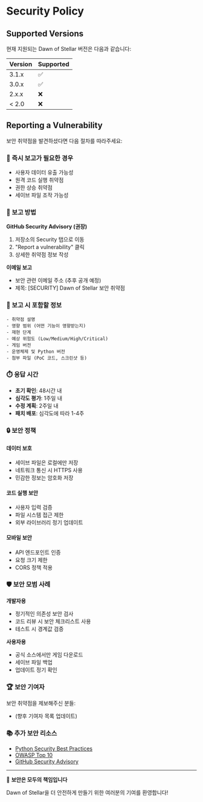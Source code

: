 # Security Policy

## Supported Versions

현재 지원되는 Dawn of Stellar 버전은 다음과 같습니다:

| Version | Supported          |
| ------- | ------------------ |
| 3.1.x   | :white_check_mark: |
| 3.0.x   | :white_check_mark: |
| 2.x.x   | :x:                |
| < 2.0   | :x:                |

## Reporting a Vulnerability

보안 취약점을 발견하셨다면 다음 절차를 따라주세요:

### 🚨 즉시 보고가 필요한 경우
- 사용자 데이터 유출 가능성
- 원격 코드 실행 취약점
- 권한 상승 취약점
- 세이브 파일 조작 가능성

### 📧 보고 방법

**GitHub Security Advisory (권장)**
1. 저장소의 Security 탭으로 이동
2. "Report a vulnerability" 클릭
3. 상세한 취약점 정보 작성

**이메일 보고**
- 보안 관련 이메일 주소 (추후 공개 예정)
- 제목: [SECURITY] Dawn of Stellar 보안 취약점

### 📝 보고 시 포함할 정보

```
- 취약점 설명
- 영향 범위 (어떤 기능이 영향받는지)
- 재현 단계
- 예상 위험도 (Low/Medium/High/Critical)
- 게임 버전
- 운영체제 및 Python 버전
- 첨부 파일 (PoC 코드, 스크린샷 등)
```

### ⏱️ 응답 시간

- **초기 확인**: 48시간 내
- **심각도 평가**: 1주일 내
- **수정 계획**: 2주일 내
- **패치 배포**: 심각도에 따라 1-4주

### 🔒 보안 정책

#### 데이터 보호
- 세이브 파일은 로컬에만 저장
- 네트워크 통신 시 HTTPS 사용
- 민감한 정보는 암호화 저장

#### 코드 실행 보안
- 사용자 입력 검증
- 파일 시스템 접근 제한
- 외부 라이브러리 정기 업데이트

#### 모바일 보안
- API 엔드포인트 인증
- 요청 크기 제한
- CORS 정책 적용

### 🛡️ 보안 모범 사례

**개발자용**
- 정기적인 의존성 보안 검사
- 코드 리뷰 시 보안 체크리스트 사용
- 테스트 시 경계값 검증

**사용자용**
- 공식 소스에서만 게임 다운로드
- 세이브 파일 백업
- 업데이트 정기 확인

### 🏆 보안 기여자

보안 취약점을 제보해주신 분들:
- (향후 기여자 목록 업데이트)

### 📚 추가 보안 리소스

- [Python Security Best Practices](https://python.org/dev/security/)
- [OWASP Top 10](https://owasp.org/www-project-top-ten/)
- [GitHub Security Advisory](https://docs.github.com/en/code-security/security-advisories)

---

🔐 **보안은 모두의 책임입니다**

Dawn of Stellar을 더 안전하게 만들기 위한 여러분의 기여를 환영합니다!
